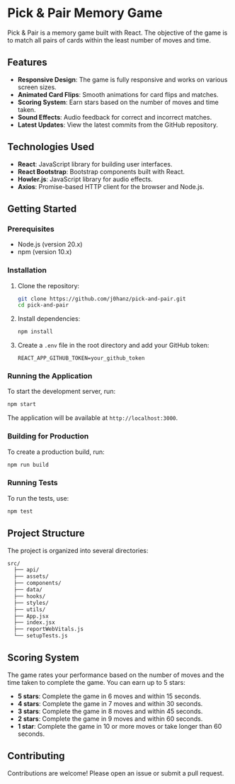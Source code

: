 # Pick & Pair Memory Game

Pick & Pair is a memory game built with React. The objective of the game is to match all pairs of cards within the least number of moves and time.

## Features

- **Responsive Design**: The game is fully responsive and works on various screen sizes.
- **Animated Card Flips**: Smooth animations for card flips and matches.
- **Scoring System**: Earn stars based on the number of moves and time taken.
- **Sound Effects**: Audio feedback for correct and incorrect matches.
- **Latest Updates**: View the latest commits from the GitHub repository.

## Technologies Used

- **React**: JavaScript library for building user interfaces.
- **React Bootstrap**: Bootstrap components built with React.
- **Howler.js**: JavaScript library for audio effects.
- **Axios**: Promise-based HTTP client for the browser and Node.js.

## Getting Started

### Prerequisites

- Node.js (version 20.x)
- npm (version 10.x)

### Installation

1. Clone the repository:

   ```sh
   git clone https://github.com/j0hanz/pick-and-pair.git
   cd pick-and-pair
   ```

2. Install dependencies:

   ```sh
   npm install
   ```

3. Create a `.env` file in the root directory and add your GitHub token:

   ```env
   REACT_APP_GITHUB_TOKEN=your_github_token
   ```

### Running the Application

To start the development server, run:

```sh
npm start
```

The application will be available at `http://localhost:3000`.

### Building for Production

To create a production build, run:

```sh
npm run build
```

### Running Tests

To run the tests, use:

```sh
npm test
```

## Project Structure

The project is organized into several directories:

```sh
src/
  ├── api/
  ├── assets/
  ├── components/
  ├── data/
  ├── hooks/
  ├── styles/
  ├── utils/
  ├── App.jsx
  ├── index.jsx
  ├── reportWebVitals.js
  └── setupTests.js
```

## Scoring System

The game rates your performance based on the number of moves and the time taken to complete the game. You can earn up to 5 stars:

- **5 stars**: Complete the game in 6 moves and within 15 seconds.
- **4 stars**: Complete the game in 7 moves and within 30 seconds.
- **3 stars**: Complete the game in 8 moves and within 45 seconds.
- **2 stars**: Complete the game in 9 moves and within 60 seconds.
- **1 star**: Complete the game in 10 or more moves or take longer than 60 seconds.

## Contributing

Contributions are welcome! Please open an issue or submit a pull request.
